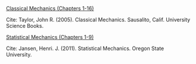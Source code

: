 <ins> Classical Mechanics (Chapters 1-16)</ins> 

Cite: Taylor, John R. (2005). Classical Mechanics. Sausalito, Calif. University Science Books.

<ins>Statistical Mechanics (Chapters 1-9)</ins> 

Cite: Jansen, Henri. J. (2011). Statistical Mechanics. Oregon State University.

